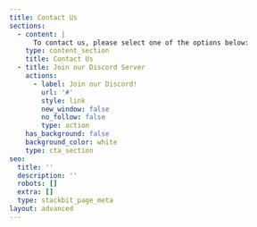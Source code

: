 ```yaml
---
title: Contact Us
sections:
  - content: |
      To contact us, please select one of the options below:
    type: content_section
    title: Contact Us
  - title: Join our Discord Server
    actions:
      - label: Join our Discord!
        url: '#'
        style: link
        new_window: false
        no_follow: false
        type: action
    has_background: false
    background_color: white
    type: cta_section
seo:
  title: ''
  description: ''
  robots: []
  extra: []
  type: stackbit_page_meta
layout: advanced
---
```


